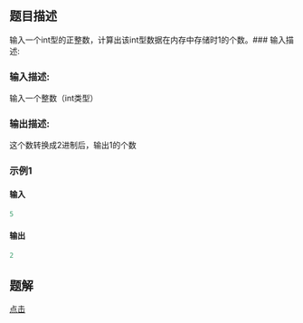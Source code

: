 ## 题目描述   
 
输入一个int型的正整数，计算出该int型数据在内存中存储时1的个数。### 输入描述:
 


### 输入描述:

输入一个整数（int类型）
### 输出描述:

这个数转换成2进制后，输出1的个数


### 示例1

#### 输入 

```java
5
```
#### 输出
```java
2
```

## 题解  

[点击](/src/main/java/华为编程pg/求int型数据在内存中存储时1的个数.java)
